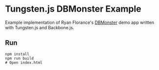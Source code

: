 # Tungsten.js DBMonster Example

Example implementation of Ryan Florance's [DBMonster](https://github.com/ryanflorence/reactconf-2015-HYPE/tree/master/demos/01-dbmon) demo app written with Tungsten.js and Backbone.js.

## Run

    npm install
    npm run build
    # Open index.html